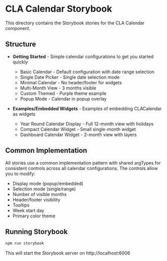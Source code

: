 # CLA Calendar Storybook

This directory contains the Storybook stories for the CLA Calendar component.

## Structure

- **Getting Started** - Simple calendar configurations to get you started quickly
  - Basic Calendar - Default configuration with date range selection
  - Single Date Picker - Single date selection mode
  - Minimal Calendar - No header/footer for widgets
  - Multi-Month View - 3 months visible
  - Custom Themed - Purple theme example
  - Popup Mode - Calendar in popup overlay

- **Examples/Embedded Widgets** - Examples of embedding CLACalendar as widgets
  - Year Round Calendar Display - Full 12-month view with holidays
  - Compact Calendar Widget - Small single-month widget
  - Dashboard Calendar Widget - 2-month view with layers

## Common Implementation

All stories use a common implementation pattern with shared argTypes for consistent controls across all calendar configurations. The controls allow you to modify:

- Display mode (popup/embedded)
- Selection mode (single/range)
- Number of visible months
- Header/footer visibility
- Tooltips
- Week start day
- Primary color theme

## Running Storybook

```bash
npm run storybook
```

This will start the Storybook server on http://localhost:6006